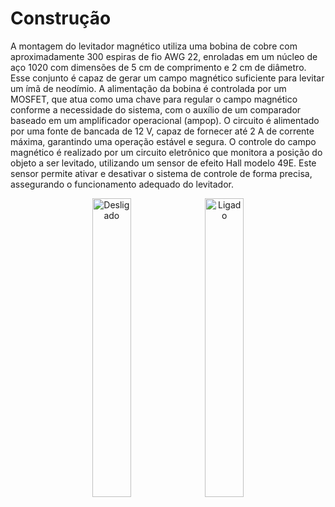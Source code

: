 # Construção 

A montagem do levitador magnético utiliza uma bobina de cobre com aproximadamente 300 espiras de fio AWG 22, enroladas em um núcleo de aço 1020 com dimensões de 5 cm de comprimento e 2 cm de diâmetro. 
Esse conjunto é capaz de gerar um campo magnético suficiente para levitar um ímã de neodímio. 
A alimentação da bobina é controlada por um MOSFET, que atua como uma chave para regular o campo magnético conforme a necessidade do sistema, com o auxílio de um comparador baseado em um amplificador operacional (ampop).
O circuito é alimentado por uma fonte de bancada de 12 V, capaz de fornecer até 2 A de corrente máxima, garantindo uma operação estável e segura.
O controle do campo magnético é realizado por um circuito eletrônico que monitora a posição do objeto a ser levitado, utilizando um sensor de efeito Hall modelo 49E.
Este sensor permite ativar e desativar o sistema de controle de forma precisa, assegurando o funcionamento adequado do levitador.



<p align="center">
  <img src="https://github.com/user-attachments/assets/3beb962f-d72e-4ca5-ba60-3a474c55e8b3" alt="Desligado" width="35%">
  <img src="https://github.com/user-attachments/assets/99a7aedc-f2e6-45cc-895f-b355257c6e4f" alt="Ligado" width="35%">
</p>
